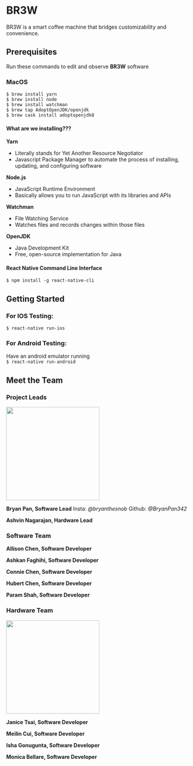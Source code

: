 # BR3W
BR3W is a smart coffee machine that bridges customizability and convenience.

## Prerequisites
Run these commands to edit and observe **BR3W** software

### MacOS
``` 
$ brew install yarn
$ brew install node
$ brew install watchman
$ brew tap AdoptOpenJDK/openjdk
$ brew cask install adoptopenjdk8
```
#### What are we installing???
**Yarn**  
- Literally stands for Yet Another Resource Negotiator  
- Javascript Package Manager to automate the process of installing, updating, and configuring software

**Node.js**
- JavaScript Runtime Environment
- Basically allows you to run JavaScript with its libraries and APIs

**Watchman**
- File Watching Service
- Watches files and records changes within those files

**OpenJDK**
- Java Development Kit
- Free, open-source implementation for Java

#### React Native Command Line Interface
```$ npm install -g react-native-cli```


## Getting Started
### For IOS Testing:  
```$ react-native run-ios```  

### For Android Testing:  
Have an android emulator running  
```$ react-native run-android```


## Meet the Team
### Project Leads
<img src="https://drive.google.com/uc?export=view&id=1cSio232vG-iyZHJQtlWCrGx2OMfzfWEm" width="250" height="250">

**Bryan Pan, Software Lead**
Insta: *@bryanthesnob*
Github: *@BryanPan342*

**Ashvin Nagarajan, Hardware Lead**

### Software Team
**Allison Chen, Software Developer**

**Ashkan Faghihi, Software Developer**

**Connie Chen, Software Developer**

**Hubert Chen, Software Developer**

**Param Shah, Software Developer**

### Hardware Team
<img src="img/Janice.jpg" class="img-responsive" width="250" height="250" >

**Janice Tsai, Software Developer**

**Meilin Cui, Software Developer**

**Isha Gonugunta, Software Developer**

**Monica Bellare, Software Developer**




